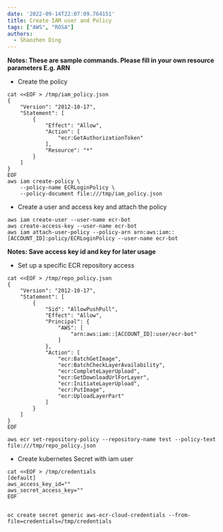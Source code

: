 ```yaml
---
date: '2022-09-14T22:07:09.764151'
title: Create IAM user and Policy
tags: ["AWS", "ROSA"]
authors:
  - Shaozhen Ding 
---
```


**Notes: These are sample commands. Please fill in your own resource parameters E.g. ARN**

* Create the policy

```
cat <<EOF > /tmp/iam_policy.json
{
    "Version": "2012-10-17",
    "Statement": [
        {
            "Effect": "Allow",
            "Action": [
                "ecr:GetAuthorizationToken"
            ],
            "Resource": "*"
        }
    ]
}
EOF
aws iam create-policy \
    --policy-name ECRLoginPolicy \
    --policy-document file:///tmp/iam_policy.json
```    

* Create a user and access key and attach the policy

```
aws iam create-user --user-name ecr-bot
aws create-access-key --user-name ecr-bot
aws iam attach-user-policy --policy-arn arn:aws:iam::[ACCOUNT_ID]:policy/ECRLoginPolicy --user-name ecr-bot
```

**Notes: Save access key id and key for later usage**


* Set up a specific ECR repository access

```
cat <<EOF > /tmp/repo_policy.json
{
    "Version": "2012-10-17",
    "Statement": [
        {
            "Sid": "AllowPushPull",
            "Effect": "Allow",
            "Principal": {
                "AWS": [
                    "arn:aws:iam::[ACCOUNT_ID]:user/ecr-bot"
                ]
            },
            "Action": [
                "ecr:BatchGetImage",
                "ecr:BatchCheckLayerAvailability",
                "ecr:CompleteLayerUpload",
                "ecr:GetDownloadUrlForLayer",
                "ecr:InitiateLayerUpload",
                "ecr:PutImage",
                "ecr:UploadLayerPart"
            ]
        }
    ]
}
EOF

aws ecr set-repository-policy --repository-name test --policy-text file:///tmp/repo_policy.json
```

* Create kubernetes Secret with iam user

```
cat <<EOF > /tmp/credentials
[default]
aws_access_key_id=""
aws_secret_access_key=""
EOF


oc create secret generic aws-ecr-cloud-credentials --from-file=credentials=/tmp/credentials
```